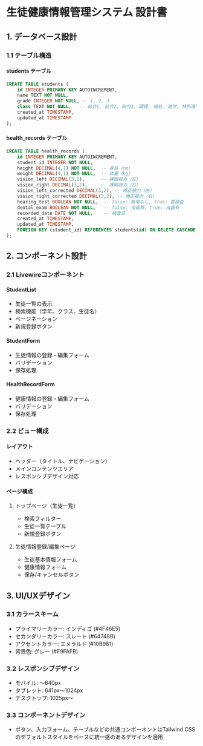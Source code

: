 # 生徒健康情報管理システム 設計書

## 1. データベース設計

### 1.1 テーブル構造

#### students テーブル
```sql
CREATE TABLE students (
    id INTEGER PRIMARY KEY AUTOINCREMENT,
    name TEXT NOT NULL,
    grade INTEGER NOT NULL, -- 1, 2, 3
    class TEXT NOT NULL,   -- 総合1, 総合2, 総合3, 調理, 福祉, 進学, 特別進学, 情報会計
    created_at TIMESTAMP,
    updated_at TIMESTAMP
);
```

#### health_records テーブル
```sql
CREATE TABLE health_records (
    id INTEGER PRIMARY KEY AUTOINCREMENT,
    student_id INTEGER NOT NULL,
    height DECIMAL(4,1) NOT NULL,  -- 身長（cm）
    weight DECIMAL(4,1) NOT NULL,  -- 体重（kg）
    vision_left DECIMAL(3,2),      -- 裸眼視力（左）
    vision_right DECIMAL(3,2),     -- 裸眼視力（右）
    vision_left_corrected DECIMAL(3,2), -- 矯正視力（左）
    vision_right_corrected DECIMAL(3,2), -- 矯正視力（右）
    hearing_test BOOLEAN NOT NULL,  -- false: 異常なし, true: 要検査
    dental_exam BOOLEAN NOT NULL,   -- false: 虫歯無, true: 虫歯有
    recorded_date DATE NOT NULL,    -- 検査日
    created_at TIMESTAMP,
    updated_at TIMESTAMP,
    FOREIGN KEY (student_id) REFERENCES students(id) ON DELETE CASCADE
);
```

## 2. コンポーネント設計

### 2.1 Livewireコンポーネント

#### StudentList
- 生徒一覧の表示
- 検索機能（学年、クラス、生徒名）
- ページネーション
- 新規登録ボタン

#### StudentForm
- 生徒情報の登録・編集フォーム
- バリデーション
- 保存処理

#### HealthRecordForm
- 健康情報の登録・編集フォーム
- バリデーション
- 保存処理

### 2.2 ビュー構成

#### レイアウト
- ヘッダー（タイトル、ナビゲーション）
- メインコンテンツエリア
- レスポンシブデザイン対応

#### ページ構成
1. トップページ（生徒一覧）
   - 検索フィルター
   - 生徒一覧テーブル
   - 新規登録ボタン

2. 生徒情報登録/編集ページ
   - 生徒基本情報フォーム
   - 健康情報フォーム
   - 保存/キャンセルボタン

## 3. UI/UXデザイン

### 3.1 カラースキーム
- プライマリーカラー: インディゴ (#4F46E5)
- セカンダリーカラー: スレート (#64748B)
- アクセントカラー: エメラルド (#10B981)
- 背景色: グレー (#F9FAFB)

### 3.2 レスポンシブデザイン
- モバイル: 〜640px
- タブレット: 641px〜1024px
- デスクトップ: 1025px〜

### 3.3 コンポーネントデザイン
- ボタン、入力フォーム、テーブルなどの共通コンポーネントはTailwind CSSのデフォルトスタイルをベースに統一感のあるデザインを適用
